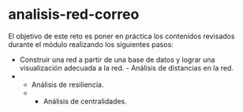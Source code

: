 # analisis-red-correo
El objetivo de este reto es poner en práctica los contenidos revisados durante el módulo realizando los siguientes pasos: 
- Construir una red a partir de una base de datos y lograr una visualización adecuada a la red. - Análisis de distancias en la red.
- - Análisis de resiliencia.
  - - Análisis de centralidades.
